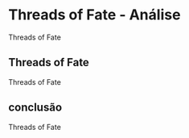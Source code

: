 ---
---

# Threads of Fate - Análise

Threads of Fate

## Threads of Fate

Threads of Fate

## conclusão

Threads of Fate
